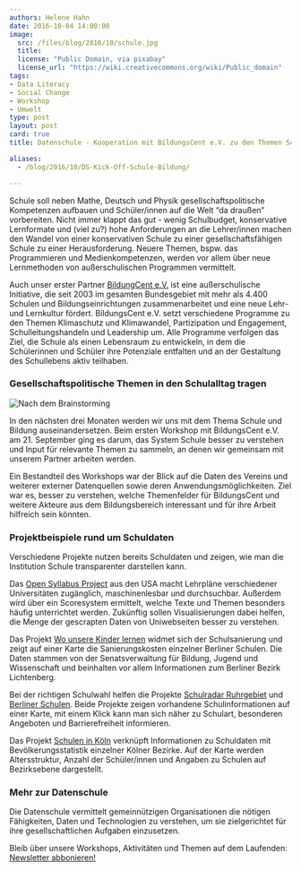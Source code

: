 ```yaml
---
authors: Helene Hahn
date: 2016-10-04 14:00:00
image:
  src: /files/blog/2016/10/schule.jpg
  title: 
  license: "Public Domain, via pixabay"
  license_url: "https://wiki.creativecommons.org/wiki/Public_domain"
tags:
- Data Literacy
- Social Change
- Workshop
- Umwelt
type: post
layout: post
card: true
title: Datenschule - Kooperation mit BildungsCent e.V. zu den Themen Schule & Bildung 

aliases:
  - /blog/2016/10/DS-Kick-Off-Schule-Bildung/

---
```


Schule soll neben Mathe, Deutsch und Physik gesellschaftspolitische Kompetenzen aufbauen und Schüler/innen auf die Welt “da draußen” vorbereiten. Nicht immer klappt das gut - wenig Schulbudget, konservative Lernformate und (viel zu?) hohe Anforderungen an die Lehrer/innen machen den Wandel von einer konservativen Schule zu einer gesellschaftsfähigen Schule zu einer Herausforderung. Neuere Themen, bspw. das Programmieren und Medienkompetenzen, werden vor allem über neue Lernmethoden von außerschulischen Programmen vermittelt. 

Auch unser erster Partner [BildungCent e.V.](http://www.bildungscent.de/) ist eine außerschulische Initiative, die seit 2003 im gesamten Bundesgebiet mit mehr als 4.400 Schulen und Bildungseinrichtungen zusammenarbeitet und eine neue Lehr- und Lernkultur fördert. BildungsCent e.V. setzt verschiedene Programme zu den Themen Klimaschutz und Klimawandel, Partizipation und Engagement, Schulleitungshandeln und Leadership um. Alle Programme verfolgen das Ziel, die Schule als einen Lebensraum zu entwickeln, in dem die Schülerinnen und Schüler ihre Potenziale entfalten und an der Gestaltung des Schullebens aktiv teilhaben.

### Gesellschaftspolitische Themen in den Schulalltag tragen 

![Nach dem Brainstorming](/files/blog/2016/10/bc-brainstorming.jpg)

In den nächsten drei Monaten werden wir uns mit dem Thema Schule und Bildung auseinandersetzen. Beim ersten Workshop mit BildungsCent e.V. am 21. September ging es darum, das System Schule besser zu verstehen und Input für relevante Themen zu sammeln, an denen wir gemeinsam mit unserem Partner arbeiten werden. 

Ein Bestandteil des Workshops war der Blick auf die Daten des Vereins und weiterer externer Datenquellen sowie deren Anwendungsmöglichkeiten. Ziel war es, besser zu verstehen, welche Themenfelder für BildungsCent und weitere Akteure aus dem Bildungsbereich interessant und für ihre Arbeit hilfreich sein könnten.


### Projektbeispiele rund um Schuldaten

Verschiedene Projekte nutzen bereits Schuldaten und zeigen, wie man die Institution Schule transparenter darstellen kann.

Das [Open Syllabus Project](http://explorer.opensyllabusproject.org/) aus den USA macht Lehrpläne verschiedener Universitäten zugänglich, maschinenlesbar und durchsuchbar. Außerdem wird über ein Scoresystem ermittelt, welche Texte und Themen besonders häufig unterrichtet werden. Zukünftig sollen Visualisierungen dabei helfen, die Menge der gescrapten Daten von Uniwebseiten besser zu verstehen.

Das Projekt [Wo unsere Kinder lernen](http://schulsanierung.tursics.de/) widmet sich der Schulsanierung und zeigt auf einer Karte die Sanierungskosten einzelner Berliner Schulen. Die Daten stammen von der Senatsverwaltung für Bildung, Jugend und Wissenschaft und beinhalten vor allem Informationen zum Berliner Bezirk Lichtenberg.

Bei der richtigen Schulwahl helfen die Projekte [Schulradar Ruhrgebiet](http://schulradar-ruhrgebiet.de/) und [Berliner Schulen](http://berlinerschulen.ini20.de/#/). Beide Projekte zeigen vorhandene Schulinformationen auf einer Karte, mit einem Klick kann man sich näher zu Schulart, besonderen Angeboten und Barrierefreiheit informieren.

Das Projekt [Schulen in Köln](https://schuleninkoeln.github.io/) verknüpft Informationen zu Schuldaten mit Bevölkerungsstatistik einzelner Kölner Bezirke. Auf der Karte werden Altersstruktur, Anzahl der Schüler/innen und Angaben zu Schulen auf Bezirksebene dargestellt.

### Mehr zur Datenschule

Die Datenschule vermittelt gemeinnützigen Organisationen die nötigen Fähigkeiten, Daten und Technologien zu verstehen, um sie zielgerichtet für ihre gesellschaftlichen Aufgaben einzusetzen.

Bleib über unsere Workshops, Aktivitäten und Themen auf dem Laufenden: [Newsletter abbonieren!](https://okfn.us5.list-manage.com/subscribe?u=929f1e07936386d34833e20d1&id=57affeefd3)
